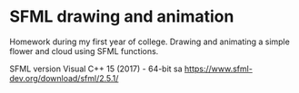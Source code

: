 # SFML drawing and animation

Homework during my first year of college.
Drawing and animating a simple flower and cloud using SFML functions.

SFML version Visual C++ 15 (2017) - 64-bit sa https://www.sfml-dev.org/download/sfml/2.5.1/
